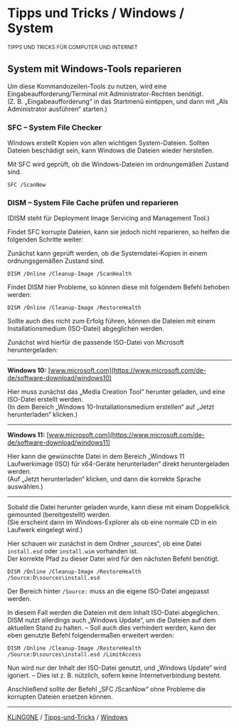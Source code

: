 # Tipps und Tricks / Windows / System
<small>TIPPS UND TRICKS FÜR COMPUTER UND INTERNET</small>

## System mit Windows-Tools reparieren

Um diese Kommandozeilen-Tools zu nutzen, wird eine Eingabeaufforderung/Terminal mit Administrator-Rechten benötigt.  
(Z. B. „Eingabeaufforderung“ in das Startmenü eintippen, und dann mit „Als Administrator ausführen“ starten.)

### SFC – System File Checker

Windows erstellt Kopien von allen wichtigen System-Dateien. Sollten Dateien beschädigt sein, kann Windows die Dateien wieder herstellen.

Mit SFC wird geprüft, ob die Windows-Dateien im ordnungemäßen Zustand sind.

```
SFC /ScanNow
```

### DISM – System File Cache prüfen und reparieren

(DISM steht für Deployment Image Servicing and Management Tool.)

Findet SFC korrupte Dateien, kann sie jedoch nicht reparieren, so helfen die folgenden Schritte weiter:

Zunächst kann geprüft werden, ob die Systemdatei-Kopien in einem ordnungsgemäßen Zustand sind.

```
DISM /Online /Cleanup-Image /ScanHealth
```

Findet DISM hier Probleme, so können diese mit folgendem Befehl behoben werden:

```
DISM /Online /Cleanup-Image /RestoreHealth
```

Sollte auch dies nicht zum Erfolg führen, können die Dateien mit einem Installationsmedium (ISO-Datei) abgeglichen werden.

Zunächst wird hierfür die passende ISO-Datei von Microsoft heruntergeladen:

---

**Windows 10:** [www.microsoft.com](https://www.microsoft.com/de-de/software-download/windows10)

Hier muss zunächst das „Media Creation Tool“ herunter geladen, und eine ISO-Datei erstellt werden.  
(In dem Bereich „Windows 10-Installationsmedium erstellen“ auf „Jetzt herunterladen“ klicken.)

---

**Windows 11:** [www.microsoft.com](https://www.microsoft.com/de-de/software-download/windows11)

Hier kann die gewünschte Datei in dem Bereich „Windows 11 Laufwerkimage (ISO) für x64-Geräte herunterladen“ direkt heruntergeladen werden.  
(Auf „Jetzt herunterladen“ klicken, und dann die korrekte Sprache auswählen.)

---

Sobald die Datei herunter geladen wurde, kann diese mit einam Doppelklick gemounted (bereitgestellt) werden.  
(Sie erscheint dann im Windows-Explorer als ob eine normale CD in ein Laufwerk eingelegt wird.)

Hier schauen wir zunächst in dem Ordner „sources“, ob eine Datei ``install.esd`` oder ``install.wim`` vorhanden ist.  
Der korrekte Pfad zu dieser Datei wird für den nächsten Befehl benötigt.

```
DISM /Online /Cleanup-Image /RestoreHealth /Source:D\sources\install.esd
```
Der Bereich hinter ``/Source:`` muss an die eigene ISO-Datei angepasst werden.

In diesem Fall werden die Dateien mit dem Inhalt ISO-Datei abgeglichen. DISM nutzt allerdings auch „Windows Update“, um die Dateien auf dem aktuellen Stand zu halten. – Soll auch dies verhindert werden, kann der eben genutzte Befehl folgendermaßen erweitert werden:

```
DISM /Online /Cleanup-Image /RestoreHealth /Source:D\sources\install.esd /LimitAccess
```

Nun wird nur der Inhalt der ISO-Datei genutzt, und „Windows Update“ wird igoriert. – Dies ist z. B. nützlich, sofern keine Internetverbindung besteht.

Anschließend sollte der Befehl „SFC /ScanNow“ ohne Probleme die korrupten Dateien ersetzen können.

---

[KLiNG0NE](https://github.com/KLiNG0NE/) / [Tipps-und-Tricks](https://github.com/KLiNG0NE/Tipps-und-Tricks) / [Windows](README.md)
